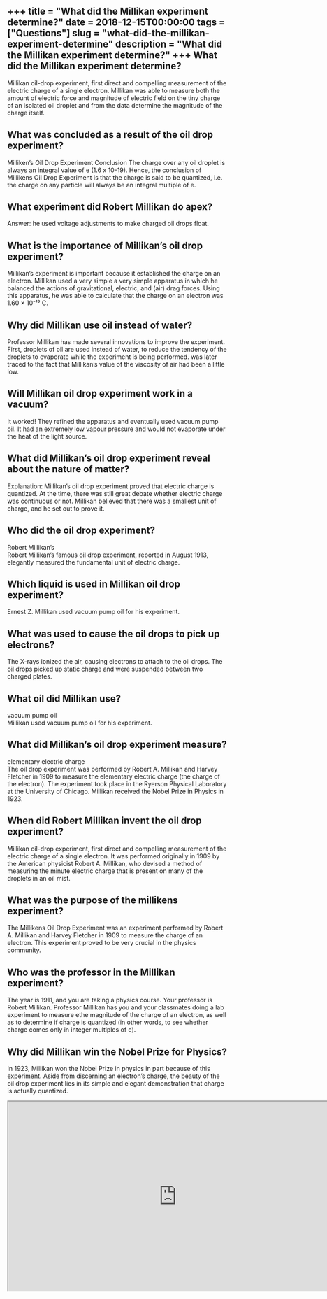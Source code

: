 +++
title = "What did the Millikan experiment determine?"
date = 2018-12-15T00:00:00
tags = ["Questions"]
slug = "what-did-the-millikan-experiment-determine"
description = "What did the Millikan experiment determine?"
+++
What did the Millikan experiment determine?
-------------------------------------------

Millikan oil-drop experiment, first direct and compelling measurement of the electric charge of a single electron. Millikan was able to measure both the amount of electric force and magnitude of electric field on the tiny charge of an isolated oil droplet and from the data determine the magnitude of the charge itself.

What was concluded as a result of the oil drop experiment?
----------------------------------------------------------

Milliken’s Oil Drop Experiment Conclusion The charge over any oil droplet is always an integral value of e (1.6 x 10-19). Hence, the conclusion of Millikens Oil Drop Experiment is that the charge is said to be quantized, i.e. the charge on any particle will always be an integral multiple of e.

What experiment did Robert Millikan do apex?
--------------------------------------------

Answer: he used voltage adjustments to make charged oil drops float.

What is the importance of Millikan’s oil drop experiment?
---------------------------------------------------------

Millikan’s experiment is important because it established the charge on an electron. Millikan used a very simple a very simple apparatus in which he balanced the actions of gravitational, electric, and (air) drag forces. Using this apparatus, he was able to calculate that the charge on an electron was 1.60 × 10⁻¹⁹ C.

Why did Millikan use oil instead of water?
------------------------------------------

Professor Millikan has made several innovations to improve the experiment. First, droplets of oil are used instead of water, to reduce the tendency of the droplets to evaporate while the experiment is being performed. was later traced to the fact that Millikan’s value of the viscosity of air had been a little low.

Will Millikan oil drop experiment work in a vacuum?
---------------------------------------------------

It worked! They refined the apparatus and eventually used vacuum pump oil. It had an extremely low vapour pressure and would not evaporate under the heat of the light source.

What did Millikan’s oil drop experiment reveal about the nature of matter?
--------------------------------------------------------------------------

Explanation: Millikan’s oil drop experiment proved that electric charge is quantized. At the time, there was still great debate whether electric charge was continuous or not. Millikan believed that there was a smallest unit of charge, and he set out to prove it.

Who did the oil drop experiment?
--------------------------------

Robert Millikan’s  
Robert Millikan’s famous oil drop experiment, reported in August 1913, elegantly measured the fundamental unit of electric charge.

Which liquid is used in Millikan oil drop experiment?
-----------------------------------------------------

Ernest Z. Millikan used vacuum pump oil for his experiment.

What was used to cause the oil drops to pick up electrons?
----------------------------------------------------------

The X-rays ionized the air, causing electrons to attach to the oil drops. The oil drops picked up static charge and were suspended between two charged plates.

What oil did Millikan use?
--------------------------

vacuum pump oil  
Millikan used vacuum pump oil for his experiment.

What did Millikan’s oil drop experiment measure?
------------------------------------------------

elementary electric charge  
The oil drop experiment was performed by Robert A. Millikan and Harvey Fletcher in 1909 to measure the elementary electric charge (the charge of the electron). The experiment took place in the Ryerson Physical Laboratory at the University of Chicago. Millikan received the Nobel Prize in Physics in 1923.

When did Robert Millikan invent the oil drop experiment?
--------------------------------------------------------

Millikan oil-drop experiment, first direct and compelling measurement of the electric charge of a single electron. It was performed originally in 1909 by the American physicist Robert A. Millikan, who devised a method of measuring the minute electric charge that is present on many of the droplets in an oil mist.

What was the purpose of the millikens experiment?
-------------------------------------------------

The Millikens Oil Drop Experiment was an experiment performed by Robert A. Millikan and Harvey Fletcher in 1909 to measure the charge of an electron. This experiment proved to be very crucial in the physics community.

Who was the professor in the Millikan experiment?
-------------------------------------------------

The year is 1911, and you are taking a physics course. Your professor is Robert Millikan. Professor Millikan has you and your classmates doing a lab experiment to measure ethe magnitude of the charge of an electron, as well as to determine if charge is quantized (in other words, to see whether charge comes only in integer multiples of e).

Why did Millikan win the Nobel Prize for Physics?
-------------------------------------------------

In 1923, Millikan won the Nobel Prize in physics in part because of this experiment. Aside from discerning an electron’s charge, the beauty of the oil drop experiment lies in its simple and elegant demonstration that charge is actually quantized.

<iframe allow="accelerometer; autoplay; clipboard-write; encrypted-media; gyroscope; picture-in-picture" allowfullscreen="" class="__youtube_prefs__  epyt-is-override  no-lazyload" data-no-lazy="1" data-origheight="433" data-origwidth="770" data-skipgform_ajax_framebjll="" height="433" id="_ytid_61648" loading="lazy" src="https://www.youtube.com/embed/UFiPWv03f6g?enablejsapi=1&autoplay=0&cc_load_policy=0&cc_lang_pref=&iv_load_policy=1&loop=0&modestbranding=0&rel=1&fs=1&playsinline=0&autohide=2&theme=dark&color=red&controls=1&" title="YouTube player" width="770"></iframe>